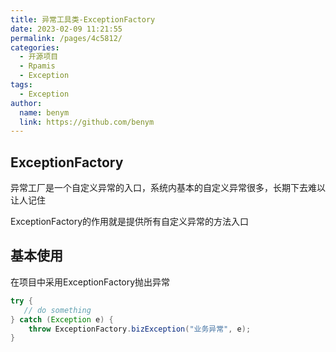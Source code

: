 ```yaml
---
title: 异常工具类-ExceptionFactory
date: 2023-02-09 11:21:55
permalink: /pages/4c5812/
categories:
  - 开源项目
  - Rpamis
  - Exception
tags:
  - Exception
author: 
  name: benym
  link: https://github.com/benym
---
```


## ExceptionFactory

异常工厂是一个自定义异常的入口，系统内基本的自定义异常很多，长期下去难以让人记住

ExceptionFactory的作用就是提供所有自定义异常的方法入口

## 基本使用

在项目中采用ExceptionFactory抛出异常
```java
try {
   // do something
} catch (Exception e) {
    throw ExceptionFactory.bizException("业务异常", e);
}
```
